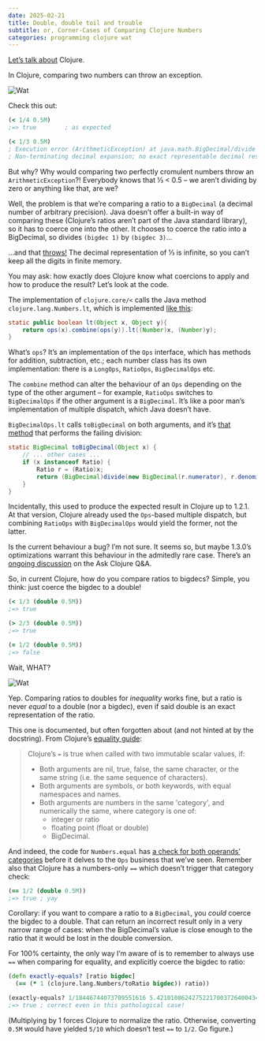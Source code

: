 ```yaml
---
date: 2025-02-21
title: Double, double toil and trouble
subtitle: or, Corner-Cases of Comparing Clojure Numbers
categories: programming clojure wat
---
```


[Let’s talk about][1] Clojure.

 [1]: https://www.destroyallsoftware.com/talks/wat

In Clojure, comparing two numbers can throw an exception.

<img src="/img/blog/wat-shark.jpg" alt="Wat">

Check this out:

```clojure
(< 1/4 0.5M)
;=> true        ; as expected

(< 1/3 0.5M)
; Execution error (ArithmeticException) at java.math.BigDecimal/divide (BigDecimal.java:1783).
; Non-terminating decimal expansion; no exact representable decimal result.
```

But why? Why would comparing two perfectly cromulent numbers throw an `ArithmeticException`?! Everybody knows that ⅓ < 0.5 – we aren’t dividing by zero or anything like that, are we?

Well, the problem is that we’re comparing a ratio to a `BigDecimal` (a decimal number of arbitrary precision). Java doesn’t offer a built-in way of comparing these (Clojure’s ratios aren’t part of the Java standard library), so it has to coerce one into the other. It chooses to coerce the ratio into a BigDecimal, so divides `(bigdec 1)` by `(bigdec 3)`…

…and that [throws!][2] The decimal representation of ⅓ is infinite, so you can’t keep all the digits in finite memory.

 [2]: https://docs.oracle.com/javase/8/docs/api/java/math/BigDecimal.html#divide-java.math.BigDecimal-

You may ask: how exactly does Clojure know what coercions to apply and how to produce the result? Let’s look at the code.

The implementation of `clojure.core/<` calls the Java method `clojure.lang.Numbers.lt`, which is implemented [like this][3]:

```java
static public boolean lt(Object x, Object y){
	return ops(x).combine(ops(y)).lt((Number)x, (Number)y);
}
```

 [3]: https://github.com/clojure/clojure/blob/clojure-1.12.0/src/jvm/clojure/lang/Numbers.java#L252-L254

What’s `ops`? It’s an implementation of the `Ops` interface, which has methods for addition, subtraction, etc.; each number class has its own implementation: there is a `LongOps`, `RatioOps`, `BigDecimalOps` etc.

The `combine` method can alter the behaviour of an `Ops` depending on the type of the other argument – for example, `RatioOps` switches to `BigDecimalOps` if the other argument is a `BigDecimal`. It’s like a poor man’s implementation of multiple dispatch, which Java doesn’t have.

`BigDecimalOps.lt` calls `toBigDecimal` on both arguments, and it’s [that method][4] that performs the failing division:

 [4]: https://github.com/clojure/clojure/blob/clojure-1.12.0/src/jvm/clojure/lang/Numbers.java#L297-L322

```java
static BigDecimal toBigDecimal(Object x) {
    // ... other cases ...
    if (x instanceof Ratio) {
        Ratio r = (Ratio)x;
        return (BigDecimal)divide(new BigDecimal(r.numerator), r.denominator);
    }
}
```

Incidentally, this used to produce the expected result in Clojure up to 1.2.1. At that version, Clojure already used the `Ops`-based multiple dispatch, but combining `RatioOps` with `BigDecimalOps` would yield the former, not the latter.

Is the current behaviour a bug? I’m not sure. It seems so, but maybe 1.3.0’s optimizations warrant this behaviour in the admitedly rare case. There’s an [ongoing discussion][4a] on the Ask Clojure Q&A.

 [4a]: https://ask.clojure.org/index.php/14411/comparing-ratios-with-bigdecimals-can-throw

So, in current Clojure, how do you compare ratios to bigdecs? Simple, you think: just coerce the bigdec to a double!

```clojure
(< 1/3 (double 0.5M))
;=> true

(> 2/3 (double 0.5M))
;=> true

(= 1/2 (double 0.5M))
;=> false
```

Wait, WHAT?

<img src="/img/blog/wat-cat.jpg" alt="Wat">

Yep. Comparing ratios to doubles for _inequality_ works fine, but a ratio is never _equal_ to a double (nor a bigdec), even if said double is an exact representation of the ratio.

This one is documented, but often forgotten about (and not hinted at by the docstring). From Clojure’s [equality guide][5]:

 [5]: https://clojure.org/guides/equality

> Clojure’s `=` is true when called with two immutable scalar values, if:
> - Both arguments are nil, true, false, the same character, or the same string (i.e. the same sequence of characters).
> - Both arguments are symbols, or both keywords, with equal namespaces and names.
> - Both arguments are numbers in the same 'category', and numerically the same, where category is one of:
>    - integer or ratio
>    - floating point (float or double)
>    - BigDecimal.

And indeed, the code for `Numbers.equal` has [a check for both operands’ categories][6] before it delves to the `Ops` business that we’ve seen. Remember also that Clojure has a numbers-only `==` which doesn’t trigger that category check:

```clojure
(== 1/2 (double 0.5M))
;=> true ; yay
```

Corollary: if you want to compare a ratio to a `BigDecimal`, you _could_ coerce the bigdec to a double. That can return an incorrect result only in a very narrow range of cases: when the BigDecimal’s value is close enough to the ratio that it would be lost in the double conversion.

For 100% certainty, the only way I’m aware of is to remember to always use `==` when comparing for equality, and explicitly coerce the bigdec to ratio:

```clojure
(defn exactly-equals? [ratio bigdec]
  (== (* 1 (clojure.lang.Numbers/toRatio bigdec)) ratio))

(exactly-equals? 1/18446744073709551616 5.42101086242752217003726400434970855712890625E-20M)
;=> true ; correct even in this pathological case!
```

(Multiplying by 1 forces Clojure to normalize the ratio. Otherwise, converting `0.5M` would have yielded `5/10` which doesn’t test `==` to `1/2`. Go figure.)

[6]: https://github.com/clojure/clojure/blob/clojure-1.12.0/src/jvm/clojure/lang/Numbers.java#L247-L250

